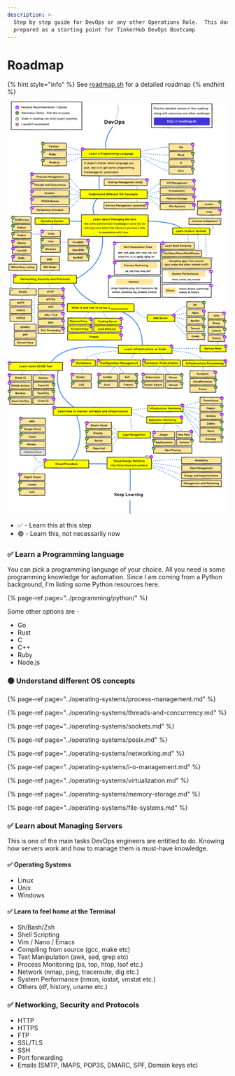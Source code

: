 ```yaml
---
description: >-
  Step by step guide for DevOps or any other Operations Role.  This document was
  prepared as a starting point for TinkerHub DevOps Bootcamp
---
```


# Roadmap

{% hint style="info" %}
See [roadmap.sh](https://roadmap.sh/devops) for a detailed roadmap
{% endhint %}

![Devops roadmap](../.gitbook/assets/devops.png)

* ✅  - Learn this at this step
* 🟢  - Learn this, not necessarily now

### ✅  Learn a Programming language 

You can pick a programming language of your choice.  All you need is some programming knowledge for automation. Since I am coming from a Python background, I'm listing some Python resources here.  

{% page-ref page="../programming/python/" %}

Some other options are - 

* Go
* Rust
* C
* C++
* Ruby
* Node.js

###  🟢 Understand different OS concepts

{% page-ref page="../operating-systems/process-management.md" %}

{% page-ref page="../operating-systems/threads-and-concurrency.md" %}

{% page-ref page="../operating-systems/sockets.md" %}

{% page-ref page="../operating-systems/posix.md" %}

{% page-ref page="../operating-systems/networking.md" %}

{% page-ref page="../operating-systems/i-o-management.md" %}

{% page-ref page="../operating-systems/virtualization.md" %}

{% page-ref page="../operating-systems/memory-storage.md" %}

{% page-ref page="../operating-systems/file-systems.md" %}

### ✅ Learn about Managing Servers

This is one of the main tasks DevOps engineers are entitled to do. Knowing how servers work and how to manage them is must-have knowledge.

#### ✅ Operating Systems

* Linux
* Unix
* Windows

#### ✅ Learn to feel home at the Terminal

* Sh/Bash/Zsh
* Shell Scripting
* Vim / Nano / Emacs
* Compiling from source \(gcc, make etc\)
* Text Manipulation \(awk, sed, grep etc\)
* Process Monitoring \(ps, top, htop, lsof etc.\)
* Network \(nmap, ping, traceroute, dig etc.\)
* System Performance \(nmon, iostat, vmstat etc.\)
* Others \(df, history, uname etc.\)

### ✅ Networking, Security and Protocols 

* HTTP
* HTTPS
* FTP
* SSL/TLS
* SSH
* Port forwarding
* Emails \(SMTP, IMAPS, POP3S, DMARC, SPF, Domain keys etc\)









